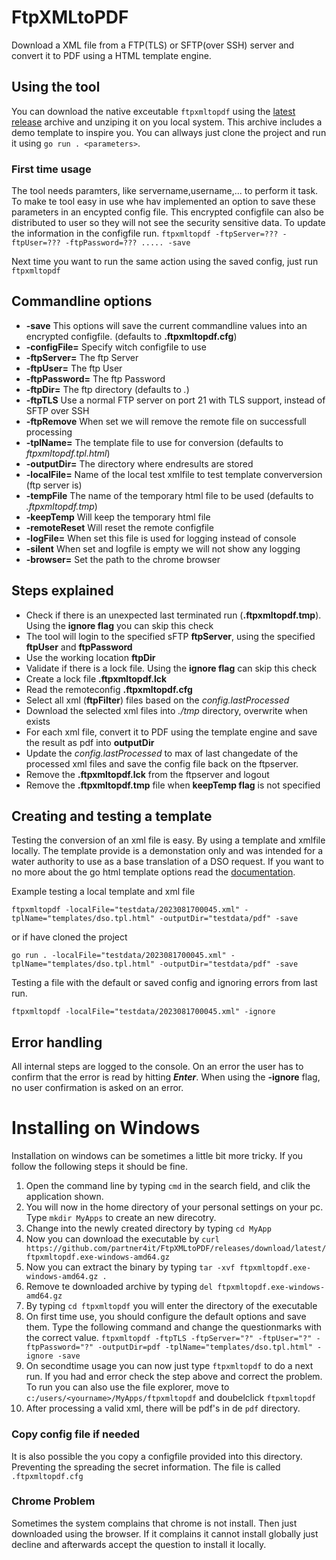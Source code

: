 # FtpXMLtoPDF
Download a XML file from a FTP(TLS) or SFTP(over SSH) server and convert it to PDF using a HTML template engine.

## Using the tool
You can download the native exceutable ``ftpxmltopdf`` using the [latest release](https://github.com/partner4it/FtpXMLtoPDF/releases/latest) archive and unziping it on you local system. This archive includes a demo template to inspire you.
You can allways just clone the project and run it using ``go run . <parameters>``. 

### First time usage
The tool needs paramters, like servername,username,... to perform it task. To make te tool easy in use whe hav implemented an option to save these parameters in an encypted config file. This encrypted configfile can also be distributed to user so they will not see the security sensitive data. To update the information in the configfile run.
``ftpxmltopdf -ftpServer=??? -ftpUser=??? -ftpPassword=??? ..... -save``

Next time you want to run the same action using the saved config, just run ``ftpxmltopdf ``

## Commandline options
* **-save**  This options will save the current commandline values into an encrypted configfile. (defaults to **.ftpxmltopdf.cfg**)
* **-configFile=** Specify witch configfile to use
* **-ftpServer=** The ftp Server 
* **-ftpUser=** The ftp User 
* **-ftpPassword=** The ftp Password
* **-ftpDir=** The ftp directory (defaults to *.*)
* **-ftpTLS** Use a normal FTP server on port 21 with TLS support, instead of SFTP over SSH
* **-ftpRemove** When set we will remove the remote file on successfull processing
* **-tplName=** The template file to use for conversion (defaults to *ftpxmltopdf.tpl.html*)
* **-outputDir=** The directory where endresults are stored
* **-localFile=** Name of the local test xmlfile to test template converversion (ftp server is)
* **-tempFile** The name of the temporary html file to be used (defaults to *.ftpxmltopdf.tmp*)
* **-keepTemp** Will keep the temporary html file
* **-remoteReset** Will reset the remote configfile
* **-logFile=** When set this file is used for logging instead of console 
* **-silent** When set and logfile is empty we will not show any logging
* **-browser=** Set the path to the chrome browser


## Steps explained
* Check if there is an unexpected last terminated run (**.ftpxmltopdf.tmp**). Using the **ignore flag** you can skip this check
* The tool will login to the specified sFTP **ftpServer**, using the specified **ftpUser** and **ftpPassword**
* Use the working location **ftpDir**
* Validate if there is a lock file. Using the **ignore flag** can skip this check
* Create a lock file **.ftpxmltopdf.lck**
* Read the remoteconfig **.ftpxmltopdf.cfg**
* Select all xml (**ftpFilter**) files based on the *config.lastProcessed*
* Download the selected xml files into *./tmp* directory, overwrite when exists
* For each xml file, convert it to PDF using the template engine and save the result as pdf into **outputDir**
* Update the *config.lastProcessed* to max of last changedate of the processed xml files and save the config file back on the ftpserver.
* Remove the **.ftpxmltopdf.lck** from the ftpserver and logout
* Remove the **.ftpxmltopdf.tmp** file when **keepTemp flag** is not specified

## Creating and testing a template
Testing the conversion of an xml file is easy. By using a template and xmlfile locally. The template provide is a demonstation only and was intended for a water authority to use as a base translation of a DSO request. If you want to no more about the go html template options read the [documentation](https://pkg.go.dev/html/template). 

Example testing a local template and xml file

``
ftpxmltopdf -localFile="testdata/2023081700045.xml" -tplName="templates/dso.tpl.html" -outputDir="testdata/pdf" -save 
``

or if have cloned the project

``
go run . -localFile="testdata/2023081700045.xml" -tplName="templates/dso.tpl.html" -outputDir="testdata/pdf" -save 
``

Testing a file with the default or saved config and ignoring errors from last run.

``
ftpxmltopdf -localFile="testdata/2023081700045.xml" -ignore 
``

## Error handling
All internal steps are logged to the console. On an error the user has to confirm that the error is read by hitting ***Enter***. When using the **-ignore** flag, no user confirmation is asked on an error.


# Installing on  Windows
Installation on windows can be sometimes a little bit more tricky. If you follow the following steps it should be fine.

1. Open the command line by typing `cmd` in the search field, and clik the application shown.
2. You will now in the home directory of your personal settings on your pc. Type `mkdir MyApps` to create an new direcotry. 
3. Change into the newly created directory by typing `cd MyApp`
4. Now you can download the executable by `curl https://github.com/partner4it/FtpXMLtoPDF/releases/download/latest/ftpxmltopdf.exe-windows-amd64.gz`
5. Now you can extract the binary by typing `tar -xvf ftpxmltopdf.exe-windows-amd64.gz .`
6. Remove te downloaded archive by typing `del ftpxmltopdf.exe-windows-amd64.gz`
7. By typing `cd ftpxmltopdf` you will enter the directory of the executable
8. On first time use, you should configure the default options and save them. Type the following command and change the questionmarks with the correct value. `ftpxmltopdf -ftpTLS -ftpServer="?" -ftpUser="?" -ftpPassword="?" -outputDir=pdf -tplName="templates/dso.tpl.html" -ignore -save`
9. On secondtime usage you can now just type `ftpxmltopdf` to do a next run. If you had and error check the step above and correct the problem. To run you can also use the file explorer, move to `c:/users/<yourname>/MyApps/ftpxmltopdf` and doubelclick `ftpxmltopdf` 
10. After processing a valid xml, there will be pdf's in de `pdf` directory. 

### Copy config file if needed
It is also possible the you copy a configfile provided into this directory. Preventing the spreading the secret information. The file is called `.ftpxmltopdf.cfg`

### Chrome Problem
Sometimes the system complains that chrome is not install. Then just downloaded using the browser. If it complains it cannot install globally just decline and afterwards accept the question to install it locally.